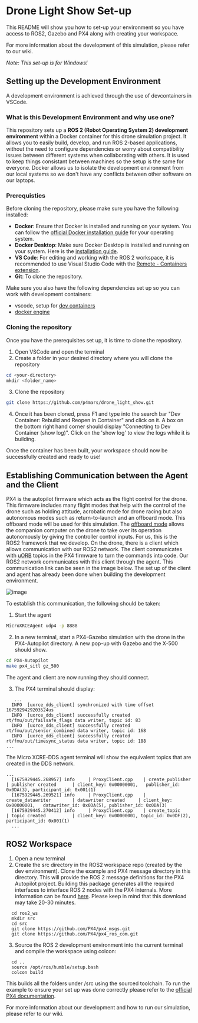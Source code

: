 # Drone Light Show Set-up
This README will show you how to set-up your environment so you have access to ROS2, Gazebo and PX4 along with creating your workspace.

For more information about the development of this simulation, please refer to our wiki. 

*Note: This set-up is for Windows!*
  
## Setting up the Development Environment 
A development environment is achieved through the use of devcontainers in VSCode. 

### What is this Development Environment and why use one?

This repository sets up a **ROS 2 (Robot Operating System 2) development environment** within a Docker container for this drone simulation project. It allows you to easily build, develop, and run ROS 2-based applications, without the need to configure dependencies or worry about compatibility issues between different systems when collaborating with others. It is used to keep things consistant between machines so the setup is the same for everyone. Docker allows us to isolate the development environment from our local systems so we don't have any conflicts between other software on our laptops. 

### Prerequisties
Before cloning the repository, please make sure you have the following installed: 

- **Docker**: Ensure that Docker is installed and running on your system. You can follow the [official Docker installation guide](https://docs.docker.com/get-docker/) for your operating system.
- **Docker Desktop**: Make sure Docker Desktop is installed and running on your system. Here is the [installation guide](https://www.docker.com/products/docker-desktop/).
- **VS Code**: For editing and working with the ROS 2 workspace, it is recommended to use Visual Studio Code with the [Remote - Containers extension](https://marketplace.visualstudio.com/items?itemName=ms-vscode-remote.remote-containers).
- **Git**: To clone the repository.

Make sure you also have the following dependencies set up so you can work with development containers:
- vscode, setup for [dev containers](https://code.visualstudio.com/docs/devcontainers/containers)
- [docker engine](https://docs.docker.com/engine/install/ubuntu/)

### Cloning the repository 

Once you have the prerequisites set up, it is time to clone the repository. 

1. Open VSCode and open the terminal 
2. Create a folder in your desired directory where you will clone the repository

```powershell
cd <your-directory>
mkdir <folder_name>
```
3. Clone the repository 
```bash
git clone https://github.com/p4mars/drone_light_show.git
```
4. Once it has been cloned, press F1 and type into the search bar "Dev Container: Rebuild and Reopen in Container" and click on it. A box on the bottom right hand corner should display "Connecting to Dev Container (show log)". Click on the 'show log' to view the logs while it is building.

Once the container has been built, your workspace should now be successfully created and ready to use!

## Establishing Communication between the Agent and the Client 
PX4 is the autopilot firmware which acts as the flight control for the drone. This firmware includes many flight modes that help with the control of the drone such as holding attitude, acrobatic mode for drone racing but also autonomous modes such as return-to-launch and an offboard mode. This offboard mode will be used for this simulation. The [offboard mode](https://docs.px4.io/main/en/flight_modes/offboard.html) allows the companion computer on the drone to take over its operation autonomously by giving the controller control inputs. For us, this is the ROS2 framework that we develop. On the drone, there is a client which allows communication with our ROS2 network. The client communicates with [uORB](https://docs.px4.io/main/en/msg_docs/) topics in the PX4 firmware to turn the commands into code. Our ROS2 network communicates with this client through the agent. This communication link can be seen in the image below. The set up of the client and agent has already been done when building the development environment. 

![image](https://github.com/user-attachments/assets/1a828b53-ca2c-4274-822d-ad8c367571f2)


To establish this communication, the following should be taken:

1. Start the agent
```bash
MicroXRCEAgent udp4 -p 8888
```
2. In a new terminal, start a PX4-Gazebo simulation with the drone in the PX4-Autopilot directory. A new pop-up with Gazebo and the X-500 should show.
```bash
cd PX4-Autopilot
make px4_sitl gz_500
```
The agent and client are now running they should connect.

3. The PX4 terminal should display:
```
   ...
  INFO  [uxrce_dds_client] synchronized with time offset 1675929429203524us
  INFO  [uxrce_dds_client] successfully created rt/fmu/out/failsafe_flags data writer, topic id: 83
  INFO  [uxrce_dds_client] successfully created rt/fmu/out/sensor_combined data writer, topic id: 168
  INFO  [uxrce_dds_client] successfully created rt/fmu/out/timesync_status data writer, topic id: 188
...
```
The Micro XCRE-DDS agent terminal will show the equivalent topics that are created in the DDS network.
```
...
  [1675929445.268957] info     | ProxyClient.cpp    | create_publisher         | publisher created      | client_key: 0x00000001,   publisher_id: 0x0DA(3), participant_id: 0x001(1)
  [1675929445.269521] info     | ProxyClient.cpp    | create_datawriter        | datawriter created     | client_key: 0x00000001,   datawriter_id: 0x0DA(5), publisher_id: 0x0DA(3)
  [1675929445.270412] info     | ProxyClient.cpp    | create_topic             | topic created          | client_key: 0x00000001, topic_id: 0x0DF(2), participant_id: 0x001(1)
  ...
```

## ROS2 Workspace 

1. Open a new terminal
2. Create the src directory in the ROS2 workspace repo (created by the dev environment). Clone the example and PX4 message directory in this directory. This will provide the ROS 2 message definitions for the PX4 Autopilot project. Building this package generates all the required interfaces to interface ROS 2 nodes with the PX4 internals. More information can be found [here](https://docs.px4.io/main/en/middleware/uxrce_dds.html#supported-uorb-messages). Please keep in mind that this download may take 20-30 minutes. 
```
  cd ros2_ws
  mkdir src
  cd src
  git clone https://github.com/PX4/px4_msgs.git
  git clone https://github.com/PX4/px4_ros_com.git
```
3. Source the ROS 2 development environment into the current terminal and compile the workspace using colcon:
```
  cd ..
  source /opt/ros/humble/setup.bash
  colcon build
```
This builds all the folders under /src using the sourced toolchain. To run the example to ensure your set up was done correctly please refer to the [official PX4 documentation](https://docs.px4.io/main/en/ros2/user_guide.html#running-the-example). 

For more information about our development and how to run our simulation, please refer to our wiki. 
